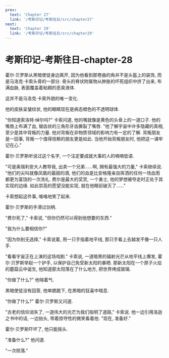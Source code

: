 ```yaml
---
prev:
  text: 'Chapter 27'
  link: '/考斯印记/考斯往日/src/chapter27'
next:
  text: 'Chapter 29'
  link: '/考斯印记/考斯往日/src/chapter29'
---
```


# 考斯印记-考斯往日-chapter-28

霍尔·贝罗斯从黑暗使徒身边离开, 因为他看到那卷曲的角并不是头盔上的装饰, 而是马洛克·卡索头骨的一部分. 骨头的脊状附属物从肿胀的坏死组织中挤了出来, 布满血脉, 表面覆盖着粘稠的恶臭液体.

这并不是马洛克·卡索外貌的唯一变化.

他的皮肤呈皱纹状, 他的眼睛现在是病态橙色的不透明球体.

"你知道索洛特·绰尔吗?" 卡索问道, 他的嘴就像是黄色的头骨上的一道口子. 他的嘴唇上布满了血, 锯齿状的三角形牙齿撕裂了嘴唇. "他了解宇宙中许多隐藏的真相, 至少是其中背叛的力量. 他对背叛在非物质领域的影响力有一定的了解. 背叛朋友是一回事, 背叛一个值得信赖的朋友更是如此. 当他开始背叛朋友时, 他把这一课牢记在心."

霍尔·贝罗斯听说过这个名字, 一个注定要成就大事的人的喃喃低语.

"可是奥瑞利安大人教导我, 出卖一个兄弟……啊, 拥有最强大的力量," 卡索继续说. "他们的尖叫就像凤凰的最甜的酒, 他们的血是比安格隆亲自挥洒的任何一场血雨都更为富饶的一次洗礼. 费尔是最大的奖赏, 一个勇士, 他的梦想被夺走时正处于其实现的边缘. 如此崇高的愿望没能实现, 就在他眼前破灭了……"

卡索想起这件事, 咯咯地笑了起来.

霍尔·贝罗斯的手滑过剑柄.

"费尔死了," 卡索说, "但你仍然可以得到他想要的东西."

"我为什么要相信你?"

"因为你别无选择," 卡索说着, 用一只手指着地平线, 那只手看上去越发不像一只人手.

"看看宇宙正在上演的这场戏剧." 卡索说, 一道暗黑的辐射光芒从地平线上爆发, 霍尔·贝罗斯举起一个护手, 以保护自己免受新太阳的暴晒. 那新太阳在一个原子火焰的蘑菇云中诞生, 他知道那太阳落在了什么地方, 把世界烤成玻璃.

"你做了什么?" 他喘着气.

黑暗使徒没有回答, 他单膝跪下, 在黑暗的狂喜中喘息.

"你做了什么?" 霍尔·贝罗斯又问道.

"古老的信仰消失了, 一道伟大的光芒为我们指明了道路," 卡索说. 他一边引用洛迦之书中的话, 一边抬头, 带着掠夺性的微笑看着他. "现在, 准备好."

霍尔·贝罗斯吓坏了, 他只能摇头.

"准备什么?" 他问道.

"一次陨落."
